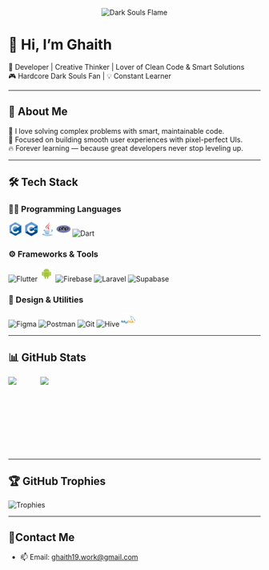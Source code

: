 <!-- HEADER GIF -->
<p align="center">
  <img src="https://media3.giphy.com/media/v1.Y2lkPTc5MGI3NjExbWZyc3piYXB1dWFteDhieW94aDRmdWU2YnNlcXlhbnMwd2R5OWIzMyZlcD12MV9pbnRlcm5hbF9naWZfYnlfaWQmY3Q9Zw/iamIahPLWmo4tGiyDz/giphy.gif" width="450" alt="Dark Souls Flame" />
</p>

# 👋 Hi, I’m Ghaith  
🚀 Developer | Creative Thinker | Lover of Clean Code & Smart Solutions  
🎮 Hardcore Dark Souls Fan | 💡 Constant Learner  

---

## 🧠 About Me
🧩 I love solving complex problems with smart, maintainable code.  
🎯 Focused on building smooth user experiences with pixel-perfect UIs.  
🔥 Forever learning — because great developers never stop leveling up.

---

## 🛠️ Tech Stack

### 🧑‍💻 Programming Languages  
<p>
  <img src="https://raw.githubusercontent.com/devicons/devicon/master/icons/c/c-original.svg" alt="C" width="28"/>
  <img src="https://raw.githubusercontent.com/devicons/devicon/master/icons/cplusplus/cplusplus-original.svg" alt="C++" width="28"/>
  <img src="https://raw.githubusercontent.com/devicons/devicon/master/icons/java/java-original.svg" alt="Java" width="28"/>
  <img src="https://raw.githubusercontent.com/devicons/devicon/master/icons/php/php-original.svg" alt="PHP" width="28"/>
  <img src="https://www.vectorlogo.zone/logos/dartlang/dartlang-icon.svg" alt="Dart" width="28"/>
</p>

### ⚙️ Frameworks & Tools  
<p>
  <img src="https://www.vectorlogo.zone/logos/flutterio/flutterio-icon.svg" alt="Flutter" width="28"/>
  <img src="https://raw.githubusercontent.com/devicons/devicon/master/icons/android/android-original-wordmark.svg" alt="Android" width="28"/>
  <img src="https://www.vectorlogo.zone/logos/firebase/firebase-icon.svg" alt="Firebase" width="28"/>
  <img src="https://www.vectorlogo.zone/logos/laravel/laravel-icon.svg" alt="Laravel" width="28"/>
  <img src="https://www.vectorlogo.zone/logos/supabase/supabase-icon.svg" alt="Supabase" width="28"/>
</p>

### 🎨 Design & Utilities  
<p>
  <img src="https://www.vectorlogo.zone/logos/figma/figma-icon.svg" alt="Figma" width="28"/>
  <img src="https://www.vectorlogo.zone/logos/getpostman/getpostman-icon.svg" alt="Postman" width="28"/>
  <img src="https://www.vectorlogo.zone/logos/git-scm/git-scm-icon.svg" alt="Git" width="28"/>
  <img src="https://www.vectorlogo.zone/logos/apache_hive/apache_hive-icon.svg" alt="Hive" width="28"/>
  <img src="https://raw.githubusercontent.com/devicons/devicon/master/icons/mysql/mysql-original-wordmark.svg" alt="MySQL" width="28"/>
</p>

---

## 📊 GitHub Stats

<div>
  <img src="https://github-readme-stats.vercel.app/api?username=pakpuk&show_icons=true&theme=radical&hide_border=true" height="150" style="display: inline-block; vertical-align: middle;" />
  <span style="display: inline-block; width: 40px;"></span>
  <img src="https://github-readme-streak-stats.herokuapp.com?user=pakpuk&theme=radical&hide_border=true" height="150" style="display: inline-block; vertical-align: middle;" />
</div>

---

## 🏆 GitHub Trophies

<img src="https://github-profile-trophy.vercel.app/?username=pakpuk&theme=gruvbox&no-frame=true&column=6&margin-w=10&margin-h=15" alt="Trophies" />

---

## 🔗Contact Me
- 📫 Email: ghaith19.work@gmail.com  

